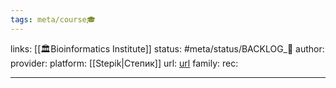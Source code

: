 ```yaml
---
tags: meta/course🎓
---
```

links: [[🏛Bioinformatics Institute]]
status: #meta/status/BACKLOG_🌰
author: 
provider: 
platform: [[Stepik|Степик]]
url: [url](https://stepik.org/course/401/syllabus)
family: 
rec:

---